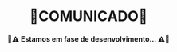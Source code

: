 ### # 
<h1 align="center">
    🚨COMUNICADO🚨
  </h1>
<h4 align="center"> 

  🚧⚠ Estamos em fase de desenvolvimento... ⚠🚧
  </h4>


<!--
**lenamsst/lenamsst** is a ✨ _special_ ✨ repository because its `README.md` (this file) appears on your GitHub profile.

Here are some ideas to get you started:

- 🔭 I’m currently working on ...
- 🌱 I’m currently learning ...
- 👯 I’m looking to collaborate on ...
- 🤔 I’m looking for help with ...
- 💬 Ask me about ...
- 📫 How to reach me: ...
- 😄 Pronouns: ...
- ⚡ Fun fact: ...
-->
